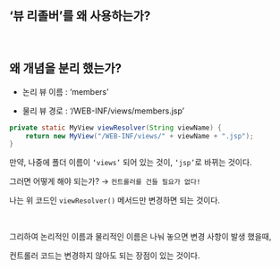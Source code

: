 ## ‘뷰 리졸버’를 왜 사용하는가?

<br/>

## 왜 개념을 분리 했는가?

- 논리 뷰 이름 : ‘members’

- 물리 뷰 경로 : ‘/WEB-INF/views/members.jsp’

```java
private static MyView viewResolver(String viewName) {
    return new MyView("/WEB-INF/views/" + viewName + ".jsp");
}
```

만약, 나중에 폴더 이름이 `‘views’` 되어 있는 것이, `‘jsp’`로 바뀌는 것이다.



그러면 어떻게 해야 되는가? → `컨트롤러를 건들 필요가 없다!`

나는 위 코드인 `viewResolver()` 메서드만 변경하면 되는 것이다.

<br/>

그리하여 논리적인 이름과 물리적인 이름은 나눠 놓으면 변경 사항이 발생 했을때,

컨트롤러 코드는 변경하지 않아도 되는 장점이 있는 것이다.